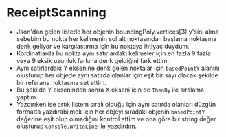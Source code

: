 # ReceiptScanning

- Json'dan gelen listede her objenin boundingPoly.vertices[3].y'sini alma sebebim bu nokta her kelimenin sol alt noktasından başlama
noktasına denk geliyor ve karşılaştırma için bu noktaya ihtiyaç duydum.
- Kordinatlarda bu nokta aynı satırlardaki kelimeler için en fazla 9 fazla veya 9 eksik uzunluk farkına denk geldiğini fark ettim.
- Aynı satırlardaki Y eksenine denk gelen noktalar için `basedPointY` alanını oluşturup her objede aynı satırda
olanlar için eşit bir sayı olacak şekilde bir referans noktasına set ettim.
- Bu şekilde Y ekseninden sonra X ekseni için de `ThenBy` ile sıralama yaptım.
- Yazdırıken ise artık listem sıralı olduğu için aynı satırda olanları düzgün formatta yazdırabilmek için her objeyi sıradaki objenin `basedPointY`
değerine eşit olup olmadığını kontrol ettim ve ona göre bir string değer oluşturup `Console.WriteLine` ile yazdırdım.

